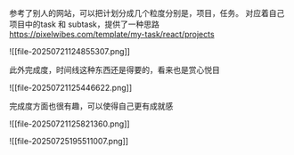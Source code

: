 参考了别人的网站，可以把计划分成几个粒度分别是，项目，任务。 对应着自己项目中的task 和 subtask，提供了一种思路 
https://pixelwibes.com/template/my-task/react/projects

![[file-20250721124855307.png]]

此外完成度，时间线这种东西还是得要的，看来也是赏心悦目

![[file-20250721125446622.png]]

完成度方面也很有趣，可以使得自己更有成就感 

![[file-20250721125821360.png]]


![[file-20250725195511007.png]]